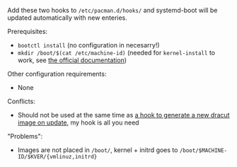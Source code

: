 Add these two hooks to `/etc/pacman.d/hooks/` and systemd-boot will be updated automatically with new enteries.

Prerequisites:
* `bootctl install` (no configuration in necesarry!)
* `mkdir /boot/$(cat /etc/machine-id)` (needed for `kernel-install` to work, see [the official documentation](https://www.freedesktop.org/software/systemd/man/kernel-install.html))

Other configuration requirements:
* None

Conflicts:
* Should not be used at the same time as [a hook to generate a new dracut image on update](https://wiki.archlinux.org/index.php/Dracut#Generate_a_new_initramfs_on_kernel_upgrade), my hook is all you need

"Problems":
* Images are not placed in `/boot/`, kernel + initrd goes to `/boot/$MACHINE-ID/$KVER/{vmlinuz,initrd}`

